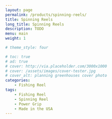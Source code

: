 ```yaml
---
layout: page
permalink: /products/spinning-reels/
title: Spinning Reels
long_title: Spinning Reels
description: TODO
menu: main
weight: 1

# theme_style: four

# toc: true
# ad: true
# cover: http://via.placeholder.com/3000x1000
# cover: /assets/images/cover-tester.jpg
# cover_alt: planning greenhouses cover photo
categories: 
    - Fishing Reel
tags: 
    - Fishing Reel
    - Spinning Reel
    - Power Grip
    - Made in the USA
---
```

